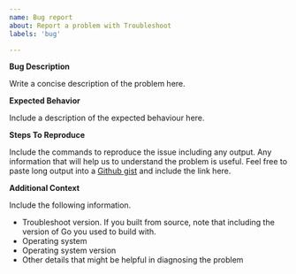 ```yaml
---
name: Bug report
about: Report a problem with Troubleshoot 
labels: 'bug'

---
```


**Bug Description**

Write a concise description of the problem here.

**Expected Behavior**

Include a description of the expected behaviour here.

**Steps To Reproduce**

Include the commands to reproduce the issue including any output. Any information that will help us to understand the problem is useful.  Feel free to paste long output into a [Github gist](https://gist.github.com) and include the link here.


**Additional Context**

Include the following information.
- Troubleshoot version. If you built from source, note that including the version of Go you used to build with.
- Operating system
- Operating system version
- Other details that might be helpful in diagnosing the problem
